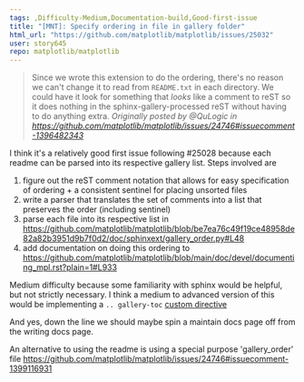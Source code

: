 ```yaml
---
tags: ,Difficulty-Medium,Documentation-build,Good-first-issue
title: "[MNT]: Specify ordering in file in gallery folder"
html_url: "https://github.com/matplotlib/matplotlib/issues/25032"
user: story645
repo: matplotlib/matplotlib
---
```


> Since we wrote this extension to do the ordering, there's no reason we can't change it to read from `README.txt` in each directory. We could have it look for something that _looks_ like a comment to reST so it does nothing in the sphinx-gallery-processed reST without having to do anything extra.
_Originally posted by @QuLogic in https://github.com/matplotlib/matplotlib/issues/24746#issuecomment-1396482343_

I think it's a relatively good first issue following #25028 because each readme can be parsed into its respective gallery list. Steps involved are 
1. figure out the reST comment notation that allows for easy specification of ordering + a consistent sentinel for placing unsorted files
2. write a parser that translates the set of comments into a list that preserves the order (including sentinel)
3. parse each file into its respective list in https://github.com/matplotlib/matplotlib/blob/be7ea76c49f19ce48958de82a82b3951d9b7f0d2/doc/sphinxext/gallery_order.py#L48
4. add documentation on doing this ordering to https://github.com/matplotlib/matplotlib/blob/main/doc/devel/documenting_mpl.rst?plain=1#L933

Medium difficulty because some familiarity with sphinx would be helpful, but not strictly necessary. I think a medium to advanced version of this would be implementing a `.. gallery-toc` [custom directive](https://www.sphinx-doc.org/en/master/development/tutorials/index.html#extension-tutorials-index)

 And yes, down the line we should maybe spin a maintain docs page off from the writing docs page. 

An alternative to using the readme is using a special purpose 'gallery_order' file https://github.com/matplotlib/matplotlib/issues/24746#issuecomment-1399116931
            
